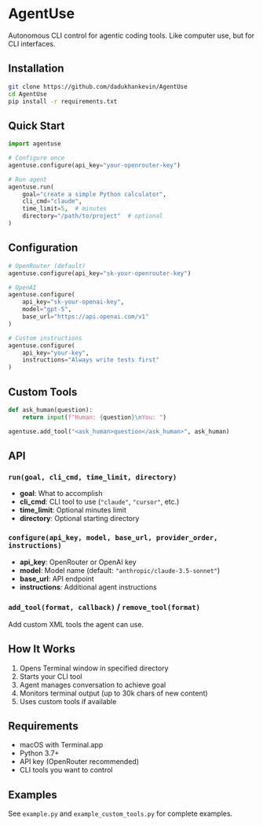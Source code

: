 # AgentUse

Autonomous CLI control for agentic coding tools. Like computer use, but for CLI interfaces.

## Installation

```bash
git clone https://github.com/dadukhankevin/AgentUse
cd AgentUse
pip install -r requirements.txt
```

## Quick Start

```python
import agentuse

# Configure once
agentuse.configure(api_key="your-openrouter-key")

# Run agent
agentuse.run(
    goal="create a simple Python calculator",
    cli_cmd="claude",
    time_limit=5,  # minutes
    directory="/path/to/project"  # optional
)
```

## Configuration

```python
# OpenRouter (default)
agentuse.configure(api_key="sk-your-openrouter-key")

# OpenAI
agentuse.configure(
    api_key="sk-your-openai-key",
    model="gpt-5",
    base_url="https://api.openai.com/v1"
)

# Custom instructions
agentuse.configure(
    api_key="your-key",
    instructions="Always write tests first"
)
```

## Custom Tools

```python
def ask_human(question):
    return input(f"Human: {question}\nYou: ")

agentuse.add_tool("<ask_human>question</ask_human>", ask_human)
```

## API

### `run(goal, cli_cmd, time_limit, directory)`
- **goal**: What to accomplish
- **cli_cmd**: CLI tool to use (`"claude"`, `"cursor"`, etc.)
- **time_limit**: Optional minutes limit
- **directory**: Optional starting directory

### `configure(api_key, model, base_url, provider_order, instructions)`
- **api_key**: OpenRouter or OpenAI key
- **model**: Model name (default: `"anthropic/claude-3.5-sonnet"`)
- **base_url**: API endpoint
- **instructions**: Additional agent instructions

### `add_tool(format, callback)` / `remove_tool(format)`
Add custom XML tools the agent can use.

## How It Works

1. Opens Terminal window in specified directory
2. Starts your CLI tool
3. Agent manages conversation to achieve goal
4. Monitors terminal output (up to 30k chars of new content)
5. Uses custom tools if available

## Requirements

- macOS with Terminal.app
- Python 3.7+
- API key (OpenRouter recommended)
- CLI tools you want to control

## Examples

See `example.py` and `example_custom_tools.py` for complete examples.